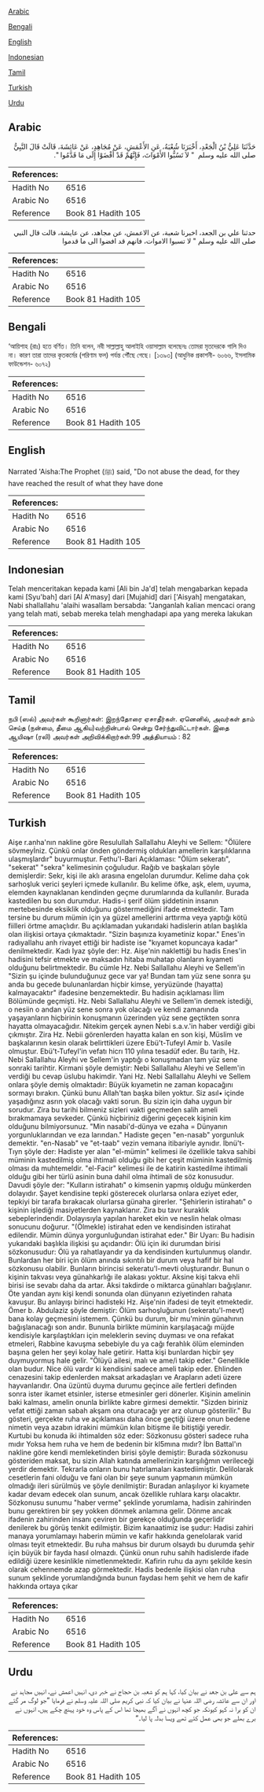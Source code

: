 [Arabic](#arabic)

[Bengali](#bengali)

[English](#english)

[Indonesian](#indonesian)

[Tamil](#tamil)

[Turkish](#turkish)

[Urdu](#urdu)

## Arabic


<div dir="rtl" lang="ar" style={{fontSize:'larger',backgroundColor:'#f8f9fa',padding:20}}>
حَدَّثَنَا عَلِيُّ بْنُ الْجَعْدِ، أَخْبَرَنَا شُعْبَةُ، عَنِ الأَعْمَشِ، عَنْ مُجَاهِدٍ، عَنْ عَائِشَةَ، قَالَتْ قَالَ النَّبِيُّ صلى الله عليه وسلم ‏ "‏ لاَ تَسُبُّوا الأَمْوَاتَ، فَإِنَّهُمْ قَدْ أَفْضَوْا إِلَى مَا قَدَّمُوا ‏"‏‏.‏
</div>
<div style={{backgroundColor:'#f8f9fa',padding:20, marginBottom: 10}}><table> <thead> <tr> <th>References:</th> <th></th> </tr> </thead> <tbody><tr><td>Hadith No</td><td>6516</td></tr><tr><td>Arabic No</td><td>6516</td></tr><tr><td>Reference</td><td>Book 81 Hadith 105</td></tr></tbody></table></div>


<div dir="rtl" lang="ar" style={{fontSize:'larger',backgroundColor:'#f8f9fa',padding:20}}>
حدثنا علي بن الجعد، اخبرنا شعبة، عن الاعمش، عن مجاهد، عن عايشة، قالت قال النبي صلى الله عليه وسلم " لا تسبوا الاموات، فانهم قد افضوا الى ما قدموا
</div>
<div style={{backgroundColor:'#f8f9fa',padding:20, marginBottom: 10}}><table> <thead> <tr> <th>References:</th> <th></th> </tr> </thead> <tbody><tr><td>Hadith No</td><td>6516</td></tr><tr><td>Arabic No</td><td>6516</td></tr><tr><td>Reference</td><td>Book 81 Hadith 105</td></tr></tbody></table></div>

## Bengali


<div dir="ltr" lang="bn" style={{fontSize:'larger',backgroundColor:'#f8f9fa',padding:20}}>
‘আয়িশাহ (রাঃ) হতে বর্ণিত। তিনি বলেন, নবী সাল্লাল্লাহু আলাইহি ওয়াসাল্লাম বলেছেনঃ তোমরা মৃতদেরকে গালি দিও না। কারণ তারা তাদের কৃতকর্মের (পরিণাম ফল) পর্যন্ত পৌঁছে গেছে। [১৩৯৩] (আধুনিক প্রকাশনী- ৬০৬৬, ইসলামিক ফাউন্ডেশন- ৬০৭২)
</div>
<div style={{backgroundColor:'#f8f9fa',padding:20, marginBottom: 10}}><table> <thead> <tr> <th>References:</th> <th></th> </tr> </thead> <tbody><tr><td>Hadith No</td><td>6516</td></tr><tr><td>Arabic No</td><td>6516</td></tr><tr><td>Reference</td><td>Book 81 Hadith 105</td></tr></tbody></table></div>

## English


<div dir="ltr" lang="en" style={{fontSize:'larger',backgroundColor:'#f8f9fa',padding:20}}>
Narrated 'Aisha:The Prophet (ﷺ) said, "Do not abuse the dead, for they have reached the result of what they have done
</div>
<div style={{backgroundColor:'#f8f9fa',padding:20, marginBottom: 10}}><table> <thead> <tr> <th>References:</th> <th></th> </tr> </thead> <tbody><tr><td>Hadith No</td><td>6516</td></tr><tr><td>Arabic No</td><td>6516</td></tr><tr><td>Reference</td><td>Book 81 Hadith 105</td></tr></tbody></table></div>

## Indonesian


<div dir="ltr" lang="id" style={{fontSize:'larger',backgroundColor:'#f8f9fa',padding:20}}>
Telah menceritakan kepada kami [Ali bin Ja'd] telah mengabarkan kepada kami [Syu'bah] dari [Al A'masy] dari [Mujahid] dari ['Aisyah] mengatakan, Nabi shallallahu 'alaihi wasallam bersabda: "Janganlah kalian mencaci orang yang telah mati, sebab mereka telah menghadapi apa yang mereka lakukan
</div>
<div style={{backgroundColor:'#f8f9fa',padding:20, marginBottom: 10}}><table> <thead> <tr> <th>References:</th> <th></th> </tr> </thead> <tbody><tr><td>Hadith No</td><td>6516</td></tr><tr><td>Arabic No</td><td>6516</td></tr><tr><td>Reference</td><td>Book 81 Hadith 105</td></tr></tbody></table></div>

## Tamil


<div dir="ltr" lang="ta" style={{fontSize:'larger',backgroundColor:'#f8f9fa',padding:20}}>
நபி (ஸல்) அவர்கள் கூறினார்கள்: இறந்தோரை ஏசாதீர்கள். ஏனெனில், அவர்கள் தாம் செய்த (நன்மை, தீமை ஆகிய)வற்றின்பால் சென்று சேர்ந்துவிட்டார்கள். இதை ஆயிஷா (ரலி) அவர்கள் அறிவிக்கிறார்கள்.99 அத்தியாயம் : 82
</div>
<div style={{backgroundColor:'#f8f9fa',padding:20, marginBottom: 10}}><table> <thead> <tr> <th>References:</th> <th></th> </tr> </thead> <tbody><tr><td>Hadith No</td><td>6516</td></tr><tr><td>Arabic No</td><td>6516</td></tr><tr><td>Reference</td><td>Book 81 Hadith 105</td></tr></tbody></table></div>

## Turkish


<div dir="ltr" lang="tr" style={{fontSize:'larger',backgroundColor:'#f8f9fa',padding:20}}>
Aişe r.anha'nın nakline göre Resulullah Sallallahu Aleyhi ve Sellem: "Ölülere sövmeyİniz. Çünkü onlar önden göndermiş oldukları amellerin karşılıklarına ulaşmışlardır" buyurmuştur. Fethu'l-Bari Açıklaması: "Ölüm sekeratı", "sekerat" "sekra" kelimesinin çoğuludur. Rağıb ve başkaları şöyle demişlerdir: Sekr, kişi ile aklı arasına engelolan durumdur. Kelime daha çok sarhoşluk verici şeyleri içmede kullanılır. Bu kelime öfke, aşk, elem, uyuma, elemden kaynaklanan kendinden geçme durumlarında da kullanılır. Burada kastedilen bu son durumdur. Hadis-i şerif ölüm şiddetinin insanın mertebesinde eksiklik olduğunu göstermediğini ifade etmektedir. Tam tersine bu durum mümin için ya güzel amellerini arttırma veya yaptığı kötü fiilleri örtme amaçlıdır. Bu açıklamadan yukarıdaki hadislerin atılan başlıkla olan ilişkisi ortaya çıkmaktadır. "Sizin başınıza kıyametiniz kopar." Enes'in radıyallahu anh rivayet ettiği bir hadiste ise "kıyamet kopuncaya kadar" denilmektedir. Kadı Iyaz şöyle der: Hz. Aişe'nin naklettiği bu hadis Enes'in hadisini tefsir etmekte ve maksadın hitaba muhatap olanların kıyameti olduğunu belirtmektedir. Bu cümle Hz. Nebi Sallallahu Aleyhi ve Sellem'in "Sizin şu içinde bulunduğunuz gece var ya! Bundan tam yüz sene sonra şu anda bu gecede bulunanlardan hiçbir kimse, yeryüzünde (hayatta) kalmayacaktır" ifadesine benzemektedir. Bu hadisin açıklaması İlim Bölümünde geçmişti. Hz. Nebi Sallallahu Aleyhi ve Sellem'in demek istediği, o nesiin o andan yüz sene sonra yok olacağı ve kendi zamanında yaşayanların hiçbirinin konuşmanın üzerinden yüz sene geçtikten sonra hayatta olmayacağıdır. Nitekim gerçek aynen Nebi s.a.v.'in haber verdiği gibi çıkmıştır. Zira Hz. Nebii görenlerden hayatta kalan en son kişi, Müslim ve başkalarının kesin olarak belirttikleri üzere Ebü't-Tufeyl Amir b. Vasile olmuştur. Ebü't-Tufeyl'in vefatı hicrı 110 yılına tesadüf eder. Bu tarih, Hz. Nebi Sallallahu Aleyhi ve Sellem'in yaptığı o konuşmadan tam yüz sene sonraki tarihtir. Kirmani şöyle demiştir: Nebi Sallallahu Aleyhi ve Sellem'in verdiği bu cevap üslubu hakimdir. Yani Hz. Nebi Sallallahu Aleyhi ve Sellem onlara şöyle demiş olmaktadır: Büyük kıyametin ne zaman kopacağını sormayı bırakın. Çünkü bunu Allah'tan başka bilen yoktur. Siz asıl• içinde yaşadığınız asrın yok olacağı vakti sorun. Bu sizin için daha uygun bir sorudur. Zira bu tarihi bilmeniz sizleri vakti geçmeden salih ameli bırakmamaya sevkeder. Çünkü hiçbiriniz diğerini geçecek kişinin kim olduğunu bilmiyorsunuz. "Min nasabi'd-dünya ve ezaha = Dünyanın yorgunluklarından ve eza larından." Hadiste geçen "en-nasab" yorgunluk demektir. "en-Nasab" ve "et-taab" vezin vemana itibariyle aynıdır. İbnü't-Tıyn şöyle der: Hadiste yer alan "el-mümin" kelimesi ile özellikle takva sahibi müminin kastedilmiş olma ihtimali olduğu gibi her çeşit müminin kastedilmiş olması da muhtemeldir. "el-Facir" kelimesi ile de katirin kastedilme ihtimali olduğu gibi her türlü asinin buna dahil olma ihtimali de söz konusudur. Davudi şöyle der: "Kulların istirahatı" o kimsenin yapmış olduğu münkerden dolayıdır. Şayet kendisine tepki gösterecek olurlarsa onlara eziyet eder, tepkiyi bir tarafa bırakacak olurlarsa günaha girerler. "Şehirlerin istirahatı" o kişinin işlediği masiyetlerden kaynaklanır. Zira bu tavır kuraklık sebeplerindendir. Dolayısıyla yapılan hareket ekin ve neslin helak olması sonucunu doğurur. "(Ölmekle) istirahat eden ve kendisinden istirahat edilendir. Mümin dünya yorgunluğundan istirahat eder." Bir Uyarı: Bu hadisin yukarıdaki başlıkla ilişkisi şu açıdandır: Ölü için iki durumdan birisi sözkonusudur: Ölü ya rahatlayandır ya da kendisinden kurtulunmuş olandır. Bunlardan her biri için ölüm anında sıkıntılı bir durum veya hafif bir hal sözkonusu olabilir. Bunların birincisi sekeratu'l-mevti oluşturandır. Bunun o kişinin takvası veya günahkarlığı ile alakası yoktur. Aksine kişi takva ehli birisi ise sevabı daha da artar. Aksi takdirde o miktarca günahları bağışlanır. Öte yandan aynı kişi kendi sonunda olan dünyanın eziyetinden rahata kavuşur. Bu anlayışı birinci hadisteki Hz. Aişe'nin ifadesi de teyit etmektedir. Ömer b. Abdulaziz şöyle demiştir: Ölüm sarhoşluğunun (sekeratu'l-mevt) bana kolay geçmesini istemem. Çünkü bu durum, bir mu'minin günahının bağışlanacağı son andır. Bununla birlikte müminin karşılaşacağı müjde kendisiyle karşılaştıkları için meleklerin sevinç duyması ve ona refakat etmeleri, Rabbine kavuşma sebebiyle du ya cağı ferahlık ölüm eleminden başına gelen her şeyi kolay hale getirir. Hatta kişi bunlardan hiçbir şey duymuyormuş hale gelir. "Ölüyü ailesi, malı ve ame/i takip eder." Genellikle olan budur. Nice ölü vardır ki kendisini sadece ameli takip eder. Ehlinden cenazesini takip edenlerden maksat arkadaşları ve Arapların adeti üzere hayvanlarıdır. Ona üzüntü duyma durumu geçince aile fertleri definden sonra ister ikamet etsinler, isterse etmesinler geri dönerler. Kişinin amelinin baki kalması, amelin onunla birlikte kabre girmesi demektir. "Sizden biriniz vefat ettiği zaman sabah akşam ona oturacağı yer arz olunup gösterilir." Bu gösteri, gerçekte ruha ve açıklaması daha önce geçtiği üzere onun bedene nimetin veya azabın idrakini mümkün kılan bitişme ile bitiştiği yeredir. Kurtubi bu konuda iki ihtimalden söz eder: Sözkonusu gösteri sadece ruha mıdır Yoksa hem ruha ve hem de bedenin bir kl5mına mıdır? İbn Battal'ın nakline göre kendi memleketinden birisi şöyle demiştir: Burada sözkonusu gösteriden maksat, bu sizin Allah katında amellerinizin karşılığmın verileceği yerdir demektir. Tekrarla onların bunu hatırlamaları kastediimiştir. Delilolarak cesetlerin fani olduğu ve fani olan bir şeye sunum yapmanın mümkün olmadığı ileri sürülmüş ve şöyle denilmiştir: Buradan anlaşılıyor ki kıyamete kadar devam edecek olan sunum, ancak özellikle ruhlara karşı olacaktır. Sözkonusu sunumu "haber verme" şeklinde yorumlama, hadisin zahirinden bunu gerektiren bir şey yokken dönmek anlamına gelir. Dönme ancak ifadenin zahirinden insanı çeviren bir gerekçe olduğunda geçerlidir denilerek bu görüş tenkit edilmiştir. Bizim kanaatimiz ise şudur: Hadisi zahiri manaya yorumlamayı haberin mümin ve kafir hakkında genelolarak varid olması teyit etmektedir. Bu ruha mahsus bir durum olsaydı bu durumda şehir için büyük bir fayda hasıl olmazdı. Çünkü onun ruhu sahih hadislerde ifade edildiği üzere kesinlikle nimetlenmektedir. Kafirin ruhu da aynı şekilde kesin olarak cehennemde azap görmektedir. Hadis bedenle ilişkisi olan ruha sunum şeklinde yorumlandığında bunun faydası hem şehit ve hem de kafir hakkında ortaya çıkar
</div>
<div style={{backgroundColor:'#f8f9fa',padding:20, marginBottom: 10}}><table> <thead> <tr> <th>References:</th> <th></th> </tr> </thead> <tbody><tr><td>Hadith No</td><td>6516</td></tr><tr><td>Arabic No</td><td>6516</td></tr><tr><td>Reference</td><td>Book 81 Hadith 105</td></tr></tbody></table></div>

## Urdu


<div dir="rtl" lang="ur" style={{fontSize:'larger',backgroundColor:'#f8f9fa',padding:20}}>
ہم سے علی بن جعد نے بیان کیا، کہا ہم کو شعبہ بن حجاج نے خبر دی، انہیں اعمش نے، انہیں مجاہد نے اور ان سے عائشہ رضی اللہ عنہا نے بیان کیا کہ نبی کریم صلی اللہ علیہ وسلم نے فرمایا ”جو لوگ مر گئے ان کو برا نہ کہو کیونکہ جو کچھ انہوں نے آگے بھیجا تھا اس کے پاس وہ خود پہنچ چکے ہیں، انہوں نے برے بھلے جو بھی عمل کئے تھے ویسا بدلہ پا لیا۔“
</div>
<div style={{backgroundColor:'#f8f9fa',padding:20, marginBottom: 10}}><table> <thead> <tr> <th>References:</th> <th></th> </tr> </thead> <tbody><tr><td>Hadith No</td><td>6516</td></tr><tr><td>Arabic No</td><td>6516</td></tr><tr><td>Reference</td><td>Book 81 Hadith 105</td></tr></tbody></table></div>